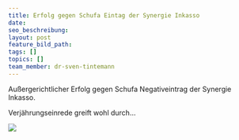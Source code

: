 ```yaml
---
title: Erfolg gegen Schufa Eintag der Synergie Inkasso
date:
seo_beschreibung:
layout: post
feature_bild_path:
tags: []
topics: []
team_member: dr-sven-tintemann
---
```


Au&szlig;ergerichtlicher Erfolg gegen Schufa Negativeintrag der Synergie Inkasso.

Verj&auml;hrungseinrede greift wohl durch…

![](blob:https://app.cloudcannon.com/e62558b7-8111-481f-b158-0ebe97d42efb)